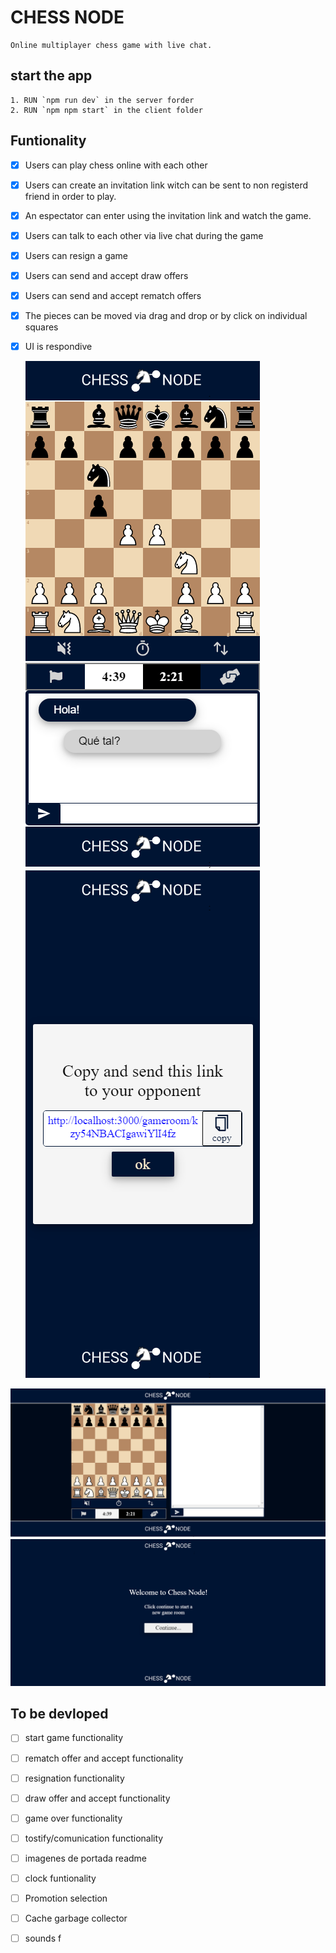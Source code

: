 # CHESS NODE

    Online multiplayer chess game with live chat.

## start the app

    1. RUN `npm run dev` in the server forder
    2. RUN `npm npm start` in the client folder

## Funtionality

- [x] Users can play chess online with each other
- [x] Users can create an invitation link witch can be sent to non registerd friend in order to play.
- [x] An espectator can enter using the invitation link and watch the game.
- [x] Users can talk to each other via live chat during the game
- [x] Users can resign a game
- [x] Users can send and accept draw offers
- [x] Users can send and accept rematch offers
- [x] The pieces can be moved via drag and drop or by click on individual squares
- [x] UI is respondive

  ![Game Page Movile View](./_docs/design/GamePageMovileView.png "Game Page Movile View")
  ![Home Page Movile View](./_docs/design/HomePageMovileLinkView.png "Home Page Movile View")

![Game Page Desktop View](./_docs/design/GamePageDesktopView.png "Game Page Desktop View")
![Home Page Desktop View](./_docs/design/HomePageDesktopView.png "Home Page Desktop View")

## To be devloped

- [ ] start game functionality
- [ ] rematch offer and accept functionality
- [ ] resignation functionality
- [ ] draw offer and accept functionality
- [ ] game over functionality
- [ ] tostify/comunication functionality
- [ ] imagenes de portada readme

- [ ] clock funtionality
- [ ] Promotion selection
- [ ] Cache garbage collector
- [ ] sounds f
